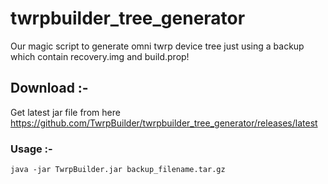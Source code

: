 # twrpbuilder_tree_generator

Our magic script to generate omni twrp device tree just using a backup which contain recovery.img and build.prop!

## Download :-
Get latest jar file from here https://github.com/TwrpBuilder/twrpbuilder_tree_generator/releases/latest
### Usage :-

`java -jar TwrpBuilder.jar backup_filename.tar.gz`
